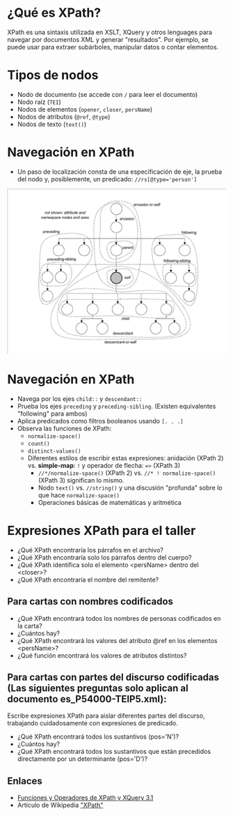 # ¿Qué es XPath?
XPath es una sintaxis utilizada en XSLT, XQuery y otros lenguages para navegar por documentos XML y generar "resultados". Por ejemplo, se puede usar para extraer subárboles, manipular datos o contar elementos.

# Tipos de nodos
- Nodo de documento (se accede con `/` para leer el documento)
- Nodo raíz (`TEI`)
- Nodos de elementos (`opener`, `closer`, `persName`)
- Nodos de atributos (`@ref`, `@type`)
- Nodos de texto (`text()`)

# Navegación en XPath
- Un paso de localización consta de una especificación de eje, la prueba del nodo y, posiblemente, un predicado: `//rs[@type='person']`

![Ejes de XPath](xpath-axis.gif)


# Navegación en XPath
- Navega por los ejes `child::` y `descendant::`
- Prueba los ejes `preceding` y `preceding-sibling`. (Existen equivalentes "following" para ambos)
- Aplica predicados como filtros booleanos usando `[. . .]`
- Observa las funciones de XPath:
    - `normalize-space()`
    - `count()`
    - `distinct-values()`
    - Diferentes estilos de escribir estas expresiones: anidación (XPath 2) vs. **simple-map**: `!` y operador de flecha: `=>` (XPath 3)
        - `//*/normalize-space()` (XPath 2) vs. `//* ! normalize-space()` (XPath 3) significan lo mismo.
        - Nodo `text()` vs. `//string()` y una discusión "profunda" sobre lo que hace `normalize-space()`
        - Operaciones básicas de matemáticas y aritmética

# Expresiones XPath para el taller

- ¿Qué XPath encontraría los párrafos en el archivo?
- ¿Qué XPath encontraría solo los párrafos dentro del cuerpo?
- ¿Qué XPath identifica solo el elemento \<persName\> dentro del \<closer\>?   
- ¿Qué XPath encontraría el nombre del remitente?

## Para cartas con nombres codificados
- ¿Qué XPath encontrará todos los nombres de personas codificados en la carta? 
- ¿Cuántos hay?
- ¿Qué XPath encontrará los valores del atributo @ref en los elementos \<persName\>?
- ¿Qué función encontrará los valores de atributos distintos?

## Para cartas con partes del discurso codificadas (Las siguientes preguntas solo aplican al documento **es_P54000-TEIP5.xml**):
Escribe expresiones XPath para aislar diferentes partes del discurso, trabajando cuidadosamente con expresiones de predicado. 
- ¿Qué XPath encontrará todos los sustantivos (pos='N')?
- ¿Cuántos hay?
- ¿Qué XPath encontrará todos los sustantivos que están precedidos directamente por un determinante (pos='D')?

## Enlaces

* [Funciones y Operadores de XPath y XQuery 3.1](https://www.w3.org/TR/xpath-functions-31/)
* Artículo de Wikipedia ["XPath"](https://es.wikipedia.org/wiki/XPath)
